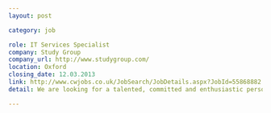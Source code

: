 ```yaml
---
layout: post

category: job

role: IT Services Specialist
company: Study Group
company_url: http://www.studygroup.com/
location: Oxford
closing_date: 12.03.2013
link: http://www.cwjobs.co.uk/JobSearch/JobDetails.aspx?JobId=55868882
detail: We are looking for a talented, committed and enthusiastic person to join our IT Services team supporting our Bellerbys College and Embassy English Campuses in Oxford.

---
```

